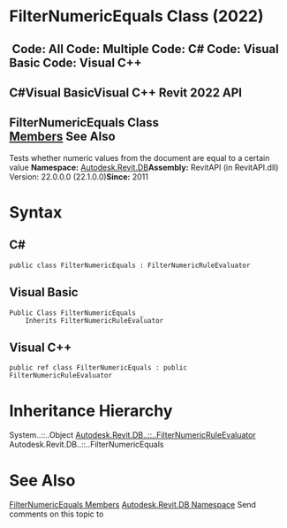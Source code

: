 # FilterNumericEquals Class (2022)

﻿
 Code: All Code: Multiple Code: C# Code: Visual Basic Code: Visual C++   
---  
C#Visual BasicVisual C++
Revit 2022 API  
---  
FilterNumericEquals Class  
[Members](5c3599f3-c5d1-dfc6-62c4-66ad1fcbd590.md "FilterNumericEquals Members") See Also  
---  
Tests whether numeric values from the document are equal to a certain value 
**Namespace:** [Autodesk.Revit.DB](87546ba7-461b-c646-cbb1-2cb8f5bff8b2.md "Autodesk.Revit.DB Namespace")**Assembly:** RevitAPI (in RevitAPI.dll) Version: 22.0.0.0 (22.1.0.0)**Since:** 2011 
# Syntax
C#  
---  
```text
public class FilterNumericEquals : FilterNumericRuleEvaluator
```
  
Visual Basic  
---  
```text
Public Class FilterNumericEquals _
	Inherits FilterNumericRuleEvaluator
```
  
Visual C++  
---  
```text
public ref class FilterNumericEquals : public FilterNumericRuleEvaluator
```
  
# Inheritance Hierarchy
System..::..Object [Autodesk.Revit.DB..::..FilterNumericRuleEvaluator](1f1a96bb-5f00-1a24-8c03-6984c88672b9.md "FilterNumericRuleEvaluator Class") Autodesk.Revit.DB..::..FilterNumericEquals
# See Also
[FilterNumericEquals Members](5c3599f3-c5d1-dfc6-62c4-66ad1fcbd590.md "FilterNumericEquals Members")
[Autodesk.Revit.DB Namespace](87546ba7-461b-c646-cbb1-2cb8f5bff8b2.md "Autodesk.Revit.DB Namespace")
Send comments on this topic to 